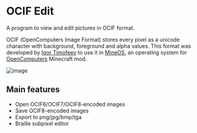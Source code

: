 # OCIF Edit
A program to view and edit pictures in OCIF format.

OCIF (OpenComputers Image Format) stores every pixel as a unicode character with background, foreground and alpha values.
This format was developed by [Igor Timofeev](https://Github.com/IgorTimofeev) to use it in [MineOS](https://Github.com/IgorTimofeev/MineOS),
an operating system for [OpenComputers](https://github.com/MightyPirates/OpenComputers/) Minecraft mod.

![image](https://github.com/Smok1e/OCIFEdit/assets/33802666/15e35eb3-3976-4671-8ee2-198cf1d66ce7)

## Main features
* Open OCIF6/OCIF7/OCIF8-encoded images
* Save OCIF8-encoded images
* Export to png/jpg/bmp/tga
* Braille subpixel editor
